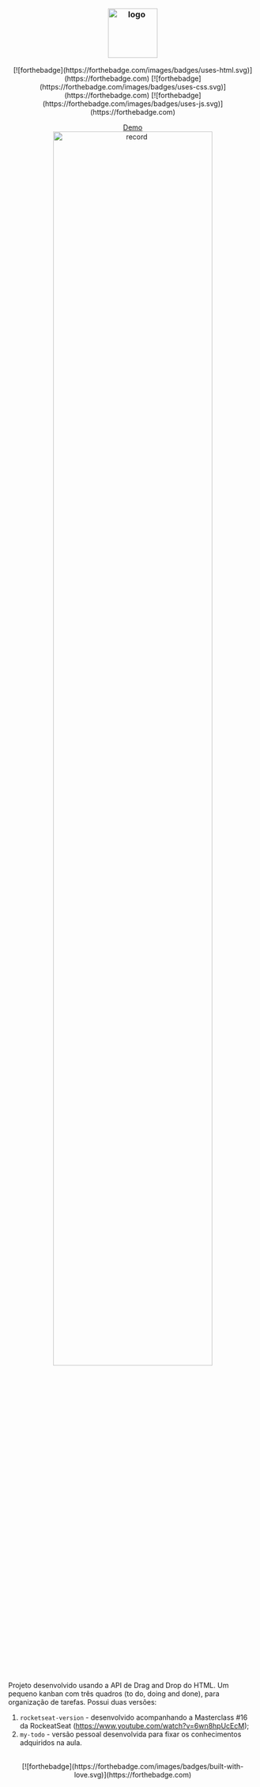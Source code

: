 
<h3 align="center">
 <img src="https://github.com/carolsbraz/simple-kanban-board/blob/main/my-todo/img/to-do.png" alt="logo" height="100">
</h3>

<p align="center">
 [![forthebadge](https://forthebadge.com/images/badges/uses-html.svg)](https://forthebadge.com)  [![forthebadge](https://forthebadge.com/images/badges/uses-css.svg)](https://forthebadge.com)  [![forthebadge](https://forthebadge.com/images/badges/uses-js.svg)](https://forthebadge.com)
</p>
<p align="center">
 <a href="#">Demo<a> <br>
 <img src="https://github.com/carolsbraz/simple-kanban-board/blob/main/my-todo/img/mytodo-record.gif" alt="record" width="80%">

<p>
Projeto desenvolvido usando a API de Drag and Drop do HTML. 
Um pequeno kanban com três quadros (to do, doing and done), para organização de tarefas. Possui duas versões:

 1. `rocketseat-version` - desenvolvido acompanhando a Masterclass #16 da RockeatSeat (https://www.youtube.com/watch?v=6wn8hpUcEcM);
 2. `my-todo` - versão pessoal desenvolvida para fixar os conhecimentos adquiridos na aula.
<br>
<center>
[![forthebadge](https://forthebadge.com/images/badges/built-with-love.svg)](https://forthebadge.com)
</center>
